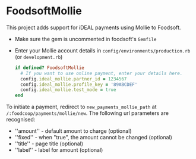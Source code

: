 FoodsoftMollie
==============

This project adds support for iDEAL payments using Mollie to Foodsoft.

* Make sure the gem is uncommented in foodsoft's `Gemfile`
* Enter your Mollie account details in `config/environments/production.rb` (or `development.rb`)

  ```ruby
  if defined? FoodsoftMollie
    # If you want to use online payment, enter your details here.
    config.ideal_mollie.partner_id = 1234567
    config.ideal_mollie.profile_key = '89ABCDEF'
    config.ideal_mollie.test_mode = true
  end
  ```

To initiate a payment, redirect to `new_payments_mollie_path` at `/:foodcoop/payments/mollie/new`.
The following url parameters are recognised:
* ''amount'' - default amount to charge (optional)
* ''fixed'' - when "true", the amount cannot be changed (optional)
* ''title'' - page title (optional)
* ''label'' - label for amount (optional)

